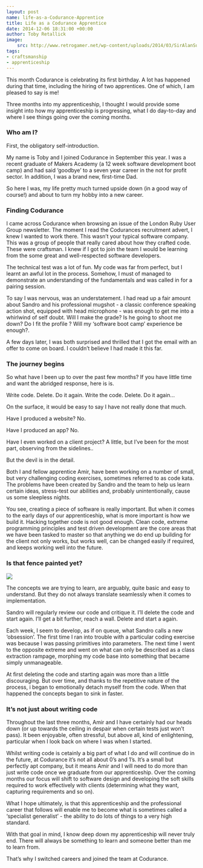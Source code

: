 ```yaml
---
layout: post
name: life-as-a-Codurance-Apprentice
title: Life as a Codurance Apprentice
date: 2014-12-06 18:31:00 +00:00
author: Toby Retallick
image:
    src: http://www.retrogamer.net/wp-content/uploads/2014/03/SirAlanSugarWith464.png
tags:
- craftsmanship
- apprenticeship
---
```


This month Codurance is celebrating its first birthday. A lot has happened during that time, including the hiring of two apprentices. One of which, I am pleased to say is me!

Three months into my apprenticeship, I thought I would provide some insight into how my apprenticeship is progressing, what I do day-to-day and where I see things going over the coming months.

### Who am I?

First, the obligatory self-introduction.

My name is Toby and I joined Codurance in September this year. I was a recent graduate of Makers Academy (a 12 week software development boot camp) and had said ‘goodbye’ to a seven year career in the not for profit sector. In addition, I was a brand new, first-time Dad.

So here I was, my life pretty much turned upside down (in a good way of course!) and about to turn my hobby into a new career.

### Finding Codurance

I came across Codurance when browsing an issue of the London Ruby User Group newsletter. The moment I read the Codurances recruitment advert, I knew I wanted to work there. This wasn’t your typical software company. This was a group of people that really cared about how they crafted code. These were craftsman. I knew if I got to join the team I would be learning from the some great and well-respected software developers.

The technical test was a lot of fun. My code was far from perfect, but I learnt an awful lot in the process. Somehow, I must of managed to demonstrate an understanding of the fundamentals and was called in for a pairing session.

To say I was nervous, was an understatement. I had read up a fair amount about Sandro and his professional mugshot - a classic conference speaking action shot, equipped with head microphone - was enough to get me into a whirlwind of self doubt. Will I make the grade? Is he going to shoot me down?  Do I fit the profile ? Will my ‘software boot camp’ experience be enough?.

A few days later, I was both surprised and thrilled that I got the email with an offer to come on board. I couldn’t believe I had made it this far.

### The journey begins

So what have I been up to over the past few months? If you have little time and  want the abridged response, here is is.

Write code. Delete. Do it again. Write the code. Delete. Do it again...

On the surface, it would be easy to say I have not really done that much.

Have I produced a website? No.

Have I produced an app? No.

Have I even worked on a client project? A little, but I’ve been for the most part, observing from the sidelines..

But the devil is in the detail.

Both I and fellow apprentice Amir, have been working on a number of small, but very challenging coding exercises, sometimes referred to as code kata. The problems have been created by Sandro and the team to help us learn certain ideas, stress-test our abilities and, probably unintentionally, cause us some sleepless nights.

You see, creating a piece of software is really important. But when it comes to the early days of our apprenticeship, what is more important is how we build it. Hacking together code is not good enough. Clean code, extreme programming principles and test driven development are the core areas that we have been tasked to master so that anything we do end up building for the client not only works, but works well, can be changed easily if required, and keeps working well into the future.

### Is that fence painted yet?

![](http://www.jeffgothelf.com/blog/wp-content/uploads/2011/07/Daniel-Larusso-Ralph-Macchio.jpg)

The concepts we are trying to learn, are arguably, quite basic and easy to understand. But they do not always translate seamlessly when it comes to implementation.

Sandro will regularly review our code and critique it. I’ll delete the code and start again. I’ll get a bit further, reach a wall. Delete and start a again.

Each week, I seem to develop, as if on queue, what Sandro calls a new ‘obsession’. The first time I ran into trouble with a particular coding exercise was because I was passing primitives into parameters. The next time I went to the opposite extreme and went on what can only be described as a class extraction rampage, morphing my code base into something that became simply unmanageable.

At first deleting the code and starting again was more than a little discouraging. But over time, and thanks to the repetitive nature of the process, i began to emotionally detach myself from the code. When that happened the concepts began to sink in faster.

### It’s not just about writing code

Throughout the last three months, Amir and I have certainly had our heads down (or up towards the ceiling in despair when certain tests just won’t pass). It been enjoyable, often stressful, but above all, kind of enlightening, particular when I look back on where I was when I started.

Whilst writing code is cetainly a big part of what I do and will continue do in the future, at Codurance it’s not all about 0’s and 1’s. It’s a small but perfectly apt company, but it means Amir and I will need to do more than just write code once we graduate from our apprenticeship. Over the coming months our focus will shift to software design and developing  the soft skills required to work effectively with clients (determining what they want, capturing requirements and so on).

What I hope ultimately, is that this apprenticeship and the professional career that follows will enable me to become what is sometimes called a ‘specialist generalist’ - the ability to do lots of things to a very high standard.

With that goal in mind, I know deep down my apprenticeship will never truly end. There will always be something to learn and someone better than me to learn from.

That’s why I switched careers and joined the team at Codurance.

